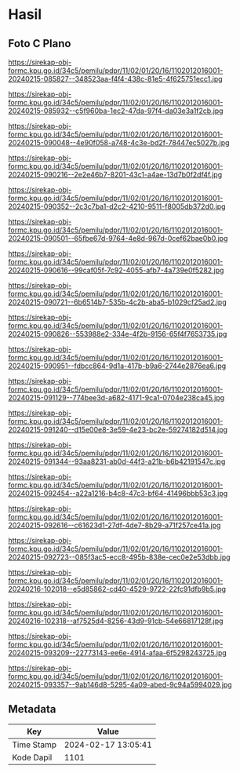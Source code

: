 # Hasil

## Foto C Plano

https://sirekap-obj-formc.kpu.go.id/34c5/pemilu/pdpr/11/02/01/20/16/1102012016001-20240215-085827--348523aa-f4f4-438c-81e5-4f625751ecc1.jpg

https://sirekap-obj-formc.kpu.go.id/34c5/pemilu/pdpr/11/02/01/20/16/1102012016001-20240215-085932--c5f960ba-1ec2-47da-97f4-da03e3a1f2cb.jpg

https://sirekap-obj-formc.kpu.go.id/34c5/pemilu/pdpr/11/02/01/20/16/1102012016001-20240215-090048--4e90f058-a748-4c3e-bd2f-78447ec5027b.jpg

https://sirekap-obj-formc.kpu.go.id/34c5/pemilu/pdpr/11/02/01/20/16/1102012016001-20240215-090216--2e2e46b7-8201-43c1-a4ae-13d7b0f2df4f.jpg

https://sirekap-obj-formc.kpu.go.id/34c5/pemilu/pdpr/11/02/01/20/16/1102012016001-20240215-090352--2c3c7ba1-d2c2-4210-9511-f8005db372d0.jpg

https://sirekap-obj-formc.kpu.go.id/34c5/pemilu/pdpr/11/02/01/20/16/1102012016001-20240215-090501--65fbe67d-9764-4e8d-967d-0cef62bae0b0.jpg

https://sirekap-obj-formc.kpu.go.id/34c5/pemilu/pdpr/11/02/01/20/16/1102012016001-20240215-090616--99caf05f-7c92-4055-afb7-4a739e0f5282.jpg

https://sirekap-obj-formc.kpu.go.id/34c5/pemilu/pdpr/11/02/01/20/16/1102012016001-20240215-090721--6b6514b7-535b-4c2b-aba5-b1029cf25ad2.jpg

https://sirekap-obj-formc.kpu.go.id/34c5/pemilu/pdpr/11/02/01/20/16/1102012016001-20240215-090826--553988e2-334e-4f2b-9156-65f4f7653735.jpg

https://sirekap-obj-formc.kpu.go.id/34c5/pemilu/pdpr/11/02/01/20/16/1102012016001-20240215-090951--fdbcc864-9d1a-417b-b9a6-2744e2876ea6.jpg

https://sirekap-obj-formc.kpu.go.id/34c5/pemilu/pdpr/11/02/01/20/16/1102012016001-20240215-091129--774bee3d-a682-4171-9ca1-0704e238ca45.jpg

https://sirekap-obj-formc.kpu.go.id/34c5/pemilu/pdpr/11/02/01/20/16/1102012016001-20240215-091240--d15e00e8-3e59-4e23-bc2e-59274182d514.jpg

https://sirekap-obj-formc.kpu.go.id/34c5/pemilu/pdpr/11/02/01/20/16/1102012016001-20240215-091344--93aa8231-ab0d-44f3-a21b-b6b42191547c.jpg

https://sirekap-obj-formc.kpu.go.id/34c5/pemilu/pdpr/11/02/01/20/16/1102012016001-20240215-092454--a22a1216-b4c8-47c3-bf64-41496bbb53c3.jpg

https://sirekap-obj-formc.kpu.go.id/34c5/pemilu/pdpr/11/02/01/20/16/1102012016001-20240215-092616--c61623d1-27df-4de7-8b29-a71f257ce41a.jpg

https://sirekap-obj-formc.kpu.go.id/34c5/pemilu/pdpr/11/02/01/20/16/1102012016001-20240215-092723--085f3ac5-ecc8-495b-838e-cec0e2e53dbb.jpg

https://sirekap-obj-formc.kpu.go.id/34c5/pemilu/pdpr/11/02/01/20/16/1102012016001-20240216-102018--e5d85862-cd40-4529-9722-22fc91dfb9b5.jpg

https://sirekap-obj-formc.kpu.go.id/34c5/pemilu/pdpr/11/02/01/20/16/1102012016001-20240216-102318--af7525d4-8256-43d9-91cb-54e66817128f.jpg

https://sirekap-obj-formc.kpu.go.id/34c5/pemilu/pdpr/11/02/01/20/16/1102012016001-20240215-093209--22773143-ee6e-4914-afaa-6f5298243725.jpg

https://sirekap-obj-formc.kpu.go.id/34c5/pemilu/pdpr/11/02/01/20/16/1102012016001-20240215-093357--9ab146d8-5295-4a09-abed-9c94a5994029.jpg


## Metadata

| Key        | Value               |
| ---------- | ------------------- |
| Time Stamp | 2024-02-17 13:05:41 |
| Kode Dapil | 1101                |



